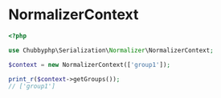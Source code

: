 # NormalizerContext

```php
<?php

use Chubbyphp\Serialization\Normalizer\NormalizerContext;

$context = new NormalizerContext(['group1']);

print_r($context->getGroups());
// ['group1']
```
